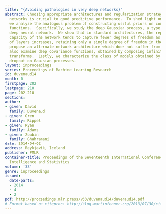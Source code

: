 ```yaml
---
title: "{Avoiding pathologies in very deep networks}"
abstract: Choosing appropriate architectures and regularization strategies of deep
  networks is crucial to good predictive performance.  To shed light on this problem,
  we analyze the analogous problem of constructing useful priors on compositions of
  functions.  Specifically, we study the deep Gaussian process, a type of infinitely-wide,
  deep neural network.  We show that in standard architectures, the representational
  capacity of the network tends to capture fewer degrees of freedom as the number
  of layers increases, retaining only a single degree of freedom in the limit.  We
  propose an alternate network architecture which does not suffer from this pathology.  We
  also examine deep covariance functions, obtained by composing infinitely many feature
  transforms.  Lastly, we characterize the class of models obtained by performing
  dropout on Gaussian processes.
layout: inproceedings
series: Proceedings of Machine Learning Research
id: duvenaud14
month: 0
firstpage: 202
lastpage: 210
page: 202-210
sections: 
author:
- given: David
  family: Duvenaud
- given: Oren
  family: Rippel
- given: Ryan
  family: Adams
- given: Zoubin
  family: Ghahramani
date: 2014-04-02
address: Reykjavik, Iceland
publisher: PMLR
container-title: Proceedings of the Seventeenth International Conference on Artificial
  Intelligence and Statistics
volume: '33'
genre: inproceedings
issued:
  date-parts:
  - 2014
  - 4
  - 2
pdf: http://proceedings.mlr.press/v33/duvenaud14/duvenaud14.pdf
# Format based on citeproc: http://blog.martinfenner.org/2013/07/30/citeproc-yaml-for-bibliographies/
---
```

